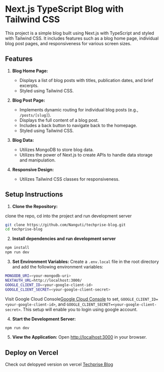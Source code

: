 # Next.js TypeScript Blog with Tailwind CSS

This project is a simple blog built using Next.js with TypeScript and styled with Tailwind CSS. It includes features such as a blog home page, individual blog post pages, and responsiveness for various screen sizes.

## Features

1. **Blog Home Page:**

   - Displays a list of blog posts with titles, publication dates, and brief excerpts.
   - Styled using Tailwind CSS.

2. **Blog Post Page:**

   - Implements dynamic routing for individual blog posts (e.g., `/posts/[slug]`).
   - Displays the full content of a blog post.
   - Includes a back button to navigate back to the homepage.
   - Styled using Tailwind CSS.

3. **Blog Data:**

   - Utilizes MongoDB to store blog data.
   - Utilizes the power of Next.js to create APIs to handle data storage and manipulation.

4. **Responsive Design:**

   - Utilizes Tailwind CSS classes for responsiveness.

## Setup Instructions

1. **Clone the Repository:**

clone the repo, cd into the project and run development server

```bash
git clone https://github.com/Nanguti/techprise-blog.git
cd techprise-blog
```

2. **Install dependencies and run development server**

```bash
npm install
npm run dev
```

3. **Set Environment Variables:**
   Create a `.env.local` file in the root directory and add the following environment variables:

```bash
MONGODB_URI=<your-mongodb-uri>
NEXTAUTH_URL=http://localhost:3000/
GOOGLE_CLIENT_ID=<your-google-client-id>
GOOGLE_CLIENT_SECRET=<your-google-client-secret>
```

Visit Google Cloud Console[Google Cloud Console](https://console.cloud.google.com/) to set, `GOOGLE_CLIENT_ID=<your-google-client-id>`, and
`GOOGLE_CLIENT_SECRET=<your-google-client-secret>`. This setup will enable you to login using google account.

4. **Start the Development Server:**

```bash
npm run dev
```

5. **View the Application:**
   Open [http://localhost:3000](http://localhost:3000) in your browser.

## Deploy on Vercel

Check out delopyed version on vercel [Techprise Blog](https://techprise-blog.vercel.app/)
